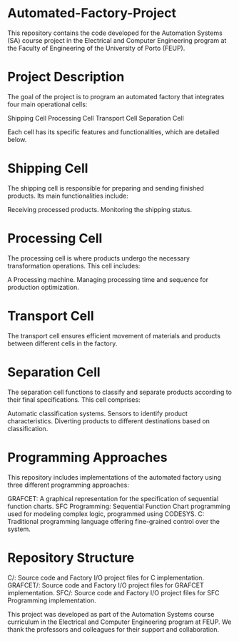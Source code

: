 # Automated-Factory-Project

This repository contains the code developed for the Automation Systems (SA) course project in the Electrical and Computer Engineering program at the Faculty of Engineering of the University of Porto (FEUP).

# Project Description

The goal of the project is to program an automated factory that integrates four main operational cells:

Shipping Cell
Processing Cell
Transport Cell
Separation Cell

Each cell has its specific features and functionalities, which are detailed below.

# Shipping Cell
The shipping cell is responsible for preparing and sending finished products. Its main functionalities include:

Receiving processed products.
Monitoring the shipping status.

# Processing Cell
The processing cell is where products undergo the necessary transformation operations. This cell includes:

A Processing machine.
Managing processing time and sequence for production optimization.

# Transport Cell
The transport cell ensures efficient movement of materials and products between different cells in the factory. 


# Separation Cell
The separation cell functions to classify and separate products according to their final specifications. This cell comprises:

Automatic classification systems.
Sensors to identify product characteristics.
Diverting products to different destinations based on classification.

# Programming Approaches
This repository includes implementations of the automated factory using three different programming approaches:

GRAFCET: A graphical representation for the specification of sequential function charts.
SFC Programming: Sequential Function Chart programming used for modeling complex logic, programmed using CODESYS.
C: Traditional programming language offering fine-grained control over the system.

# Repository Structure

C/: Source code and Factory I/O project files for C implementation.
GRAFCET/: Source code and Factory I/O project files for GRAFCET implementation.
SFC/: Source code and Factory I/O project files for SFC Programming implementation.






This project was developed as part of the Automation Systems course curriculum in the Electrical and Computer Engineering program at FEUP. We thank the professors and colleagues for their support and collaboration.





